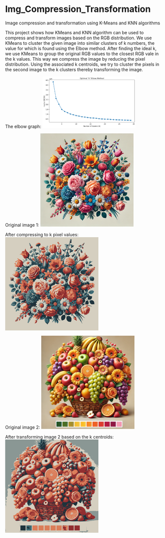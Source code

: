 # Img_Compression_Transformation
Image compression and transformation using K-Means and KNN algorithms 

This project shows how KMeans and KNN algorithm can be used to compress and transform images based on the RGB distribution. We use KMeans to cluster the given image into similar clusters of k numbers, the value for which is found using the Elbow method. After finding the ideal k, we use KMeans to group the original RGB values to the closest RGB vale in the k values. This way we compress the image by reducing the pixel distribution. Using the associated k centroids, we try to cluster the pixels in the second image to the k clusters thereby transforming the image.

The elbow graph:
<img src="elbow.png" alt="Elbow" width="300">

Original image 1:
<img src="img1.png" alt="Image 1" width="300">

After compressing to k pixel values:
<img src="img1_done.png" alt="Image 1 compressed" width="300">

Original image 2:
<img src="img2.png" alt="Image 2" width="300">

After transforming image 2 based on the k centroids: 
<img src="img2_done.png" alt="Image 2 done" width="300">



